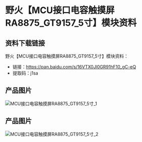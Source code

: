 [](index)

# 野火【MCU接口电容触摸屏RA8875_GT9157_5寸】模块资料

## 资料下载链接
野火【MCU接口电容触摸屏RA8875_GT9157_5寸】模块资料：
* 链接：https://pan.baidu.com/s/16VTX0Jl0GR91hF10_gC-eQ 
* 提取码：j1sa 

## 产品图片
![MCU接口电容触摸屏RA8875_GT9157_5寸_1](https://raw.githubusercontent.com/wiki/Embdefire/products/images/模块产品/屏幕/MCU接口电容触摸屏RA8875_GT9157_5寸_1.jpg)

## 产品图片
![MCU接口电容触摸屏RA8875_GT9157_5寸_2](https://raw.githubusercontent.com/wiki/Embdefire/products/images/模块产品/屏幕/MCU接口电容触摸屏RA8875_GT9157_5寸_2.jpg)